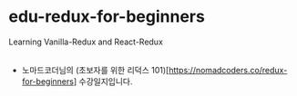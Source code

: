 # edu-redux-for-beginners
Learning Vanilla-Redux and React-Redux
<br/><br/>
* 노마드코더님의 (초보자를 위한 리덕스 101)[https://nomadcoders.co/redux-for-beginners] 수강일지입니다.